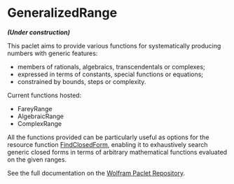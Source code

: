 # GeneralizedRange
***(Under construction)***

This paclet aims to provide various functions for systematically producing numbers with generic features: 

* members of rationals, algebraics, transcendentals or complexes;
* expressed in terms of constants, special functions or equations;
* constrained by bounds, steps or complexity.

Current functions hosted:

* FareyRange
* AlgebraicRange
* ComplexRange

All the functions provided can be particularly useful as options for the resource function [FindClosedForm](https://github.com/Daniele-Gregori/FindClosedForm), enabling it to exhaustively search generic closed forms in terms of arbitrary mathematical functions evaluated on the given ranges.

See the full documentation on the [Wolfram Paclet Repository](https://resources.wolframcloud.com/PacletRepository/resources/DanieleGregori/GeneralizedRange/).
